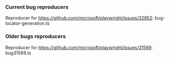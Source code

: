 ### Current bug reproducers
Reproducer for https://github.com/microsoft/playwright/issues/32852: bug-locator-generation.ts

### Older bugs reproducers
Reproducer for https://github.com/microsoft/playwright/issues/31569: bug31569.ts
